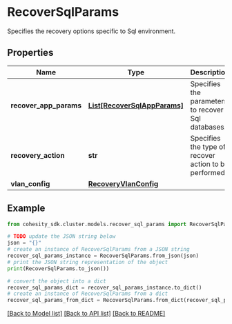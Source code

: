 # RecoverSqlParams

Specifies the recovery options specific to Sql environment.

## Properties

Name | Type | Description | Notes
------------ | ------------- | ------------- | -------------
**recover_app_params** | [**List[RecoverSqlAppParams]**](RecoverSqlAppParams.md) | Specifies the parameters to recover Sql databases. | [optional] 
**recovery_action** | **str** | Specifies the type of recover action to be performed. | 
**vlan_config** | [**RecoveryVlanConfig**](RecoveryVlanConfig.md) |  | [optional] 

## Example

```python
from cohesity_sdk.cluster.models.recover_sql_params import RecoverSqlParams

# TODO update the JSON string below
json = "{}"
# create an instance of RecoverSqlParams from a JSON string
recover_sql_params_instance = RecoverSqlParams.from_json(json)
# print the JSON string representation of the object
print(RecoverSqlParams.to_json())

# convert the object into a dict
recover_sql_params_dict = recover_sql_params_instance.to_dict()
# create an instance of RecoverSqlParams from a dict
recover_sql_params_from_dict = RecoverSqlParams.from_dict(recover_sql_params_dict)
```
[[Back to Model list]](../README.md#documentation-for-models) [[Back to API list]](../README.md#documentation-for-api-endpoints) [[Back to README]](../README.md)


